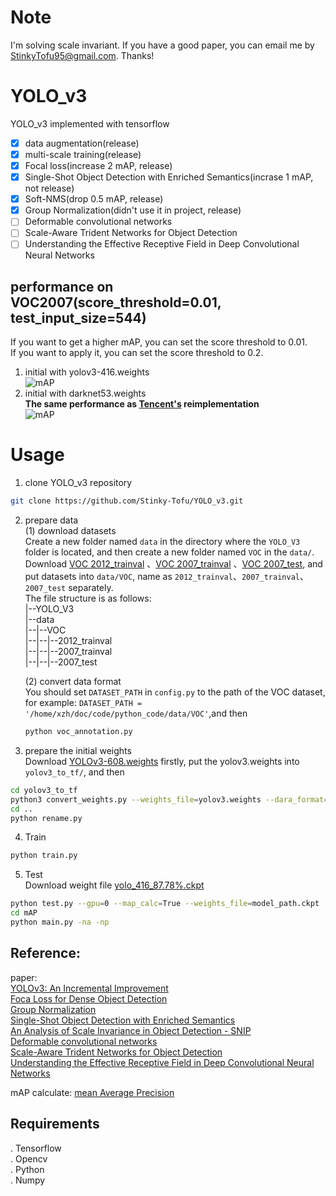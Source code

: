 Note
=
I'm solving scale invariant. 
If you have a good paper, 
you can email me by StinkyTofu95@gmail.com. Thanks!<br>

YOLO_v3<br>
=
YOLO_v3 implemented with tensorflow <br>

- [x] data augmentation(release)<br>
- [x] multi-scale training(release)<br>
- [x] Focal loss(increase 2 mAP, release)<br>
- [x] Single-Shot Object Detection with Enriched Semantics(incrase 1 mAP, not release)<br>
- [x] Soft-NMS(drop 0.5 mAP, release)<br>
- [x] Group Normalization(didn't use it in project, release)<br>
- [ ] Deformable convolutional networks<br>
- [ ] Scale-Aware Trident Networks for Object Detection
- [ ] Understanding the Effective Receptive Field in Deep Convolutional Neural Networks<br>

## performance on VOC2007(score_threshold=0.01, test_input_size=544)<br>
If you want to get a higher mAP, you can set the score threshold to 0.01.<br>
If you want to apply it, you can set the score threshold to 0.2.<br>
1. initial with yolov3-416.weights<br>
![mAP](https://github.com/Stinky-Tofu/YOLO_V3/blob/master/mAP/results/mAP0.png)<br>
2. initial with darknet53.weights<br>
**The same performance as [Tencent's](https://github.com/TencentYoutuResearch/ObjectDetection-OneStageDet/tree/master/yolo) reimplementation**<br>
![mAP](https://github.com/Stinky-Tofu/YOLO_V3/blob/master/mAP/results/mAP1.png)<br>

Usage
=
1. clone YOLO_v3 repository
``` bash
git clone https://github.com/Stinky-Tofu/YOLO_v3.git
```
2. prepare data<br>
(1) download datasets<br>
Create a new folder named `data` in the directory where the `YOLO_V3` folder 
is located, and then create a new folder named `VOC` in the `data/`.<br>
Download [VOC 2012_trainval](http://host.robots.ox.ac.uk/pascal/VOC/voc2012/VOCtrainval_11-May-2012.tar)
、[VOC 2007_trainval](http://host.robots.ox.ac.uk/pascal/VOC/voc2007/VOCtrainval_06-Nov-2007.tar)
、[VOC 2007_test](http://host.robots.ox.ac.uk/pascal/VOC/voc2007/VOCtest_06-Nov-2007.tar), and put datasets into `data/VOC`,
 name as `2012_trainval`、`2007_trainval`、`2007_test` separately. <br>
 The file structure is as follows:<br>
 |--YOLO_V3<br>
 |--data<br>
 |--|--VOC<br>
 |--|--|--2012_trainval<br>
 |--|--|--2007_trainval<br>
 |--|--|--2007_test<br>
 
    (2) convert data format<br>
    You should set `DATASET_PATH` in `config.py` to the path of the VOC dataset, for example:
    `DATASET_PATH = '/home/xzh/doc/code/python_code/data/VOC'`,and then<br>
    ```bash
    python voc_annotation.py
    ```
3. prepare the initial weights<br>
Download [YOLOv3-608.weights](https://pjreddie.com/media/files/yolov3.weights) firstly, 
put the yolov3.weights into `yolov3_to_tf/`, and then 
```bash
cd yolov3_to_tf
python3 convert_weights.py --weights_file=yolov3.weights --dara_format=NHWC --ckpt_file=./saved_model/yolov3_608_coco_pretrained.ckpt
cd ..
python rename.py
``` 

4. Train<br>
``` bash
python train.py
```
5. Test<br>
Download weight file [yolo_416_87.78%.ckpt](https://drive.google.com/drive/folders/1We_P5L4nlLofR0IJJXzS7EEklZGUb9sz)
``` bash
python test.py --gpu=0 --map_calc=True --weights_file=model_path.ckpt
cd mAP
python main.py -na -np
```

## Reference:<br>
paper: <br>
[YOLOv3: An Incremental Improvement](https://arxiv.org/abs/1804.02767)<br>
[Foca Loss for Dense Object Detection](https://arxiv.org/abs/1708.02002)<br>
[Group Normalization](https://arxiv.org/abs/1803.08494)<br>
[Single-Shot Object Detection with Enriched Semantics](https://arxiv.org/abs/1712.00433)<br>
[An Analysis of Scale Invariance in Object Detection - SNIP](https://arxiv.org/abs/1711.08189)<br>
[Deformable convolutional networks](https://arxiv.org/abs/1811.11168)<br>
[Scale-Aware Trident Networks for Object Detection](https://arxiv.org/abs/1901.01892)<br>
[Understanding the Effective Receptive Field in Deep Convolutional Neural Networks](https://arxiv.org/abs/1701.04128)<br>

mAP calculate: [mean Average Precision](https://github.com/Cartucho/mAP)<br>
 
## Requirements
. Tensorflow <br>
. Opencv <br>
. Python <br>
. Numpy<br>
